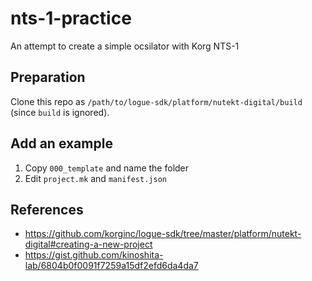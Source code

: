 # nts-1-practice
An attempt to create a simple ocsilator with Korg NTS-1

## Preparation

Clone this repo as `/path/to/logue-sdk/platform/nutekt-digital/build` (since `build` is ignored).

## Add an example

1. Copy `000_template` and name the folder
2. Edit `project.mk` and `manifest.json`

## References

* https://github.com/korginc/logue-sdk/tree/master/platform/nutekt-digital#creating-a-new-project
* https://gist.github.com/kinoshita-lab/6804b0f0091f7259a15df2efd6da4da7
